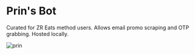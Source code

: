 
# Prin's Bot 

Curated for ZR Eats method users. Allows email promo scraping and OTP grabbing. Hosted locally. 

<picture>
  <img alt="prin" src="https://i.imgur.com/r0IGEAc.png">
</picture>
